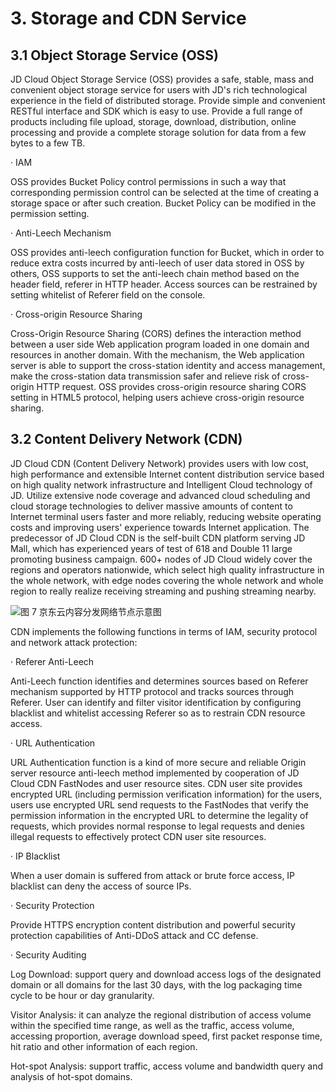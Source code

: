 # 3. Storage and CDN Service         
                   
## 3.1 Object Storage Service (OSS)

JD Cloud Object Storage Service (OSS) provides a safe, stable, mass and convenient object storage service for users with JD's rich technological experience in the field of distributed storage. Provide simple and convenient RESTful interface and SDK which is easy to use. Provide a full range of products including file upload, storage, download, distribution, online processing and provide a complete storage solution for data from a few bytes to a few TB.

· IAM

OSS provides Bucket Policy control permissions in such a way that corresponding permission control can be selected at the time of creating a storage space or after such creation. Bucket Policy can be modified in the permission setting.

· Anti-Leech Mechanism

OSS provides anti-leech configuration function for Bucket, which in order to reduce extra costs incurred by anti-leech of user data stored in OSS by others, OSS supports to set the anti-leech chain method based on the header field, referer in HTTP header. Access sources can be restrained by setting whitelist of Referer field on the console.

· Cross-origin Resource Sharing

Cross-Origin Resource Sharing (CORS) defines the interaction method between a user side Web application program loaded in one domain and resources in another domain. With the mechanism, the Web application server is able to support the cross-station identity and access management, make the cross-station data transmission safer and relieve risk of cross-origin HTTP request. OSS provides cross-origin resource sharing CORS setting in HTML5 protocol, helping users achieve cross-origin resource sharing.

## 3.2 Content Delivery Network (CDN)

JD Cloud CDN (Content Delivery Network) provides users with low cost, high performance and extensible Internet content distribution service based on high quality network infrastructure and Intelligent Cloud technology of JD. Utilize extensive node coverage and advanced cloud scheduling and cloud storage technologies to deliver massive amounts of content to Internet terminal users faster and more reliably, reducing website operating costs and improving users' experience towards Internet application. The predecessor of JD Cloud CDN is the self-built CDN platform serving JD Mall, which has experienced years of test of 618 and Double 11 large promoting business campaign. 600+ nodes of JD Cloud widely cover the regions and operators nationwide, which select high quality infrastructure in the whole network, with edge nodes covering the whole network and whole region to really realize receiving streaming and pushing streaming nearby.

![图 7 京东云内容分发网络节点示意图](https://github.com/jdcloudcom/cn/blob/edit/image/Security-Information/CDN11.jpg)


CDN implements the following functions in terms of IAM, security protocol and network attack protection:

· Referer Anti-Leech

Anti-Leech function identifies and determines sources based on Referer mechanism supported by HTTP protocol and tracks sources through Referer. User can identify and filter visitor identification by configuring blacklist and whitelist accessing Referer so as to restrain CDN resource access.

· URL Authentication

URL Authentication function is a kind of more secure and reliable Origin server resource anti-leech method implemented by cooperation of JD Cloud CDN FastNodes and user resource sites. CDN user site provides encrypted URL (including permission verification information) for the users, users use encrypted URL send requests to the FastNodes that verify the permission information in the encrypted URL to determine the legality of requests, which provides normal response to legal requests and denies illegal requests to effectively protect CDN user site resources.

· IP Blacklist

When a user domain is suffered from attack or brute force access, IP blacklist can deny the access of source IPs.

· Security Protection

Provide HTTPS encryption content distribution and powerful security protection capabilities of Anti-DDoS attack and CC defense.

· Security Auditing

Log Download: support query and download access logs of the designated domain or all domains for the last 30 days, with the log packaging time cycle to be hour or day granularity.

Visitor Analysis: it can analyze the regional distribution of access volume within the specified time range, as well as the traffic, access volume, accessing proportion, average download speed, first packet response time, hit ratio and other information of each region.

Hot-spot Analysis: support traffic, access volume and bandwidth query and analysis of hot-spot domains.
